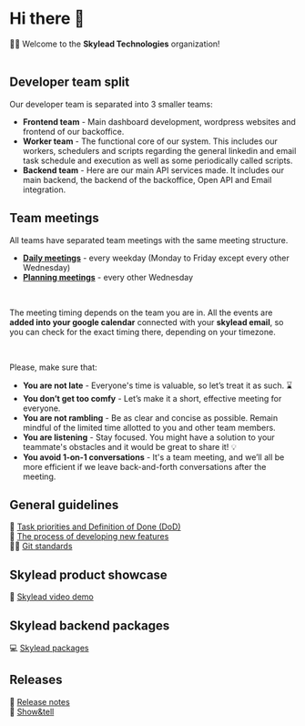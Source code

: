 # Hi there 👋

🙋‍♀️ Welcome to the **Skylead Technologies** organization!<br/><br/>

## Developer team split
Our developer team is separated into 3 smaller teams:<br/>
- **Frontend team** - Main dashboard development, wordpress websites and frontend of our backoffice.
- **Worker team** - The functional core of our system. This includes our workers, schedulers and scripts regarding the general linkedin and email task schedule and execution as well as some periodically called scripts.
- **Backend team** - Here are our main API services made. It includes our main backend, the backend of the backoffice, Open API and Email integration.

## Team meetings
All teams have separated team meetings with the same meeting structure.<br/>
- **[Daily meetings](https://docs.google.com/document/d/1G1ryt2GO0L4CoMyc5nh-qbJcTFgYcdNlowzQ5bixYVA/edit#)** - every weekday (Monday to Friday except every other Wednesday)
- **[Planning meetings](https://docs.google.com/document/d/1cy5fId6c4TyTE77zQBp0W23LUYIZ2_OAWEgRupiOvPM)** - every other Wednesday

<br />

The meeting timing depends on the team you are in.
All the events are **added into your google calendar** connected with your **skylead email**, so you can check for the exact timing there, depending on your timezone.

<br />

Please, make sure that: 
- **You are not late** - Everyone's time is valuable, so let’s treat it as such. ⌛
- **You don’t get too comfy** - Let’s make it a short, effective meeting for everyone. 
- **You are not rambling** - Be as clear and concise as possible. Remain mindful of the limited time allotted to you and other team members. 
- **You are listening** - Stay focused. You might have a solution to your teammate's obstacles and it would be great to share it! 💡
- **You avoid 1-on-1 conversations** - It's a team meeting, and we’ll all be more efficient if we leave back-and-forth conversations after the meeting. 

## General guidelines
🌈 [Task priorities and Definition of Done (DoD)](https://docs.google.com/document/d/1CCvRxpgeVRl36Y_x1-mtyIuREtR6lET3sAn6JTa1zLE)<br/>
🧙 [The process of developing new features](https://docs.google.com/document/d/1nGEW7Bkg0bC1IyWxgH-eiyiSEoJHZdFMiCRGsFI2PnA)<br/>
👩‍💻 [Git standards](https://docs.google.com/document/d/1U8LU-RxmcUB011FYOvD1WHzlJ3CXNpFNjiMG1NVNt7c)

## Skylead product showcase
🍿 [Skylead video demo](https://drive.google.com/file/d/1lk4doJ9IyGIZgw1S1UwabQttnZizNhAJ)

## Skylead backend packages
💻 [Skylead packages](https://docs.google.com/document/d/11nPWg3WxhhHIL2F7GsdcwnExy6PRKWRKAT_unn0VL7w)

## Releases
📝 [Release notes](https://drive.google.com/drive/u/1/folders/15xKgX8aBqvdnqTDelFDS5MohQNYxXvqz)<br/>
🍿 [Show&tell](https://drive.google.com/drive/u/1/folders/1Clz9-v5-nBc2Q_OTMSExi9rEh_BBvZgU)
